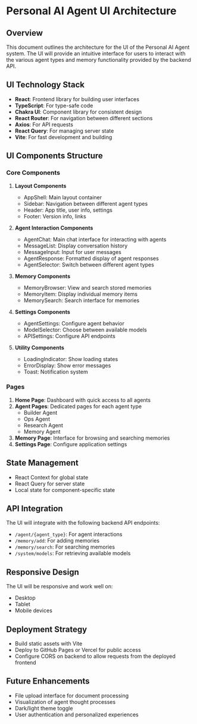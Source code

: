 # Personal AI Agent UI Architecture

## Overview
This document outlines the architecture for the UI of the Personal AI Agent system. The UI will provide an intuitive interface for users to interact with the various agent types and memory functionality provided by the backend API.

## UI Technology Stack
- **React**: Frontend library for building user interfaces
- **TypeScript**: For type-safe code
- **Chakra UI**: Component library for consistent design
- **React Router**: For navigation between different sections
- **Axios**: For API requests
- **React Query**: For managing server state
- **Vite**: For fast development and building

## UI Components Structure

### Core Components
1. **Layout Components**
   - AppShell: Main layout container
   - Sidebar: Navigation between different agent types
   - Header: App title, user info, settings
   - Footer: Version info, links

2. **Agent Interaction Components**
   - AgentChat: Main chat interface for interacting with agents
   - MessageList: Display conversation history
   - MessageInput: Input for user messages
   - AgentResponse: Formatted display of agent responses
   - AgentSelector: Switch between different agent types

3. **Memory Components**
   - MemoryBrowser: View and search stored memories
   - MemoryItem: Display individual memory items
   - MemorySearch: Search interface for memories

4. **Settings Components**
   - AgentSettings: Configure agent behavior
   - ModelSelector: Choose between available models
   - APISettings: Configure API endpoints

5. **Utility Components**
   - LoadingIndicator: Show loading states
   - ErrorDisplay: Show error messages
   - Toast: Notification system

### Pages
1. **Home Page**: Dashboard with quick access to all agents
2. **Agent Pages**: Dedicated pages for each agent type
   - Builder Agent
   - Ops Agent
   - Research Agent
   - Memory Agent
3. **Memory Page**: Interface for browsing and searching memories
4. **Settings Page**: Configure application settings

## State Management
- React Context for global state
- React Query for server state
- Local state for component-specific state

## API Integration
The UI will integrate with the following backend API endpoints:
- `/agent/{agent_type}`: For agent interactions
- `/memory/add`: For adding memories
- `/memory/search`: For searching memories
- `/system/models`: For retrieving available models

## Responsive Design
The UI will be responsive and work well on:
- Desktop
- Tablet
- Mobile devices

## Deployment Strategy
- Build static assets with Vite
- Deploy to GitHub Pages or Vercel for public access
- Configure CORS on backend to allow requests from the deployed frontend

## Future Enhancements
- File upload interface for document processing
- Visualization of agent thought processes
- Dark/light theme toggle
- User authentication and personalized experiences
